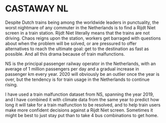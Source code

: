 # CASTAWAY NL

Despite Dutch trains being among the worldwide leaders in punctuality, the worst nightmare of any commuter in the Netherlands is to find a Rijdt Niet screen in a train station. Rijdt Niet literally means that the trains are not driving. Chaos reigns upon the station, workers get barraged with questions about when the problem will be solved, or are pressured to offer alternatives to reach the ultimate goal: get to the destination as fast as possible. And all this drama because of train malfunctions.

NS is the principal passenger railway operator in the Netherlands, with an average of 1 million passengers per day and a gradual increase in passenger km every year. 2020 will obviously be an outlier once the year is over, but the tendency is for train usage in the Netherlands to continue rising.

I have used a train malfunction dataset from NS, spanning the year 2019, and I have combined it with climate data from the same year to predict how long it will take for a train malfunction to be resolved, and to help train users make more confident decisions against a Rijdt Niet screen. Sometimes it might be best to just stay put than to take 4 bus combinations to get home.



